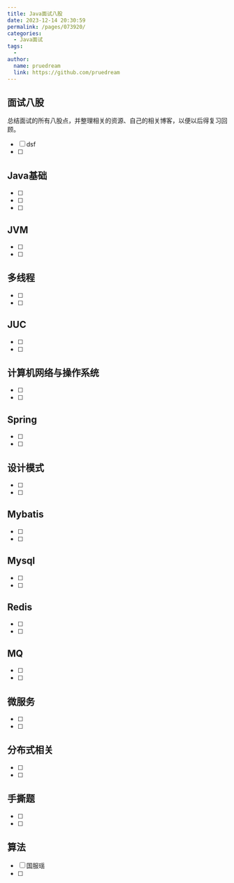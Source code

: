 ```yaml
---
title: Java面试八股
date: 2023-12-14 20:30:59
permalink: /pages/073920/
categories:
  - Java面试
tags:
  - 
author: 
  name: pruedream
  link: https://github.com/pruedream
---
```

## 面试八股

总结面试的所有八股点，并整理相关的资源、自己的相关博客，以便以后得复习回顾。

- [ ] dsf
- [ ] 

## Java基础

- [ ] 
- [ ] 
- [ ] 

## JVM

- [ ] 
- [ ] 



## 多线程

- [ ] 
- [ ] 

## JUC

- [ ] 
- [ ] 



## 计算机网络与操作系统

- [ ] 
- [ ] 



## Spring

- [ ] 
- [ ] 

## 设计模式

- [ ] 
- [ ] 

## Mybatis

- [ ] 
- [ ] 

## Mysql

- [ ] 
- [ ] 

## Redis

- [ ] 
- [ ] 

## MQ

- [ ] 
- [ ] 

## 微服务

- [ ] 
- [ ] 

## 分布式相关

- [ ] 
- [ ] 

## 手撕题

- [ ] 
- [ ] 





## 算法

- [ ] 国服瑶
- [ ] 







